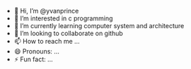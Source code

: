 - 👋 Hi, I’m @yvanprince
- 👀 I’m interested in c programming
- 🌱 I’m currently learning computer system and architecture
- 💞️ I’m looking to collaborate on github
- 📫 How to reach me ...
- 😄 Pronouns: ...
- ⚡ Fun fact: ...

<!---
yvanprince/yvanprince is a ✨ special ✨ repository because its `README.md` (this file) appears on your GitHub profile.
You can click the Preview link to take a look at your changes.
--->
